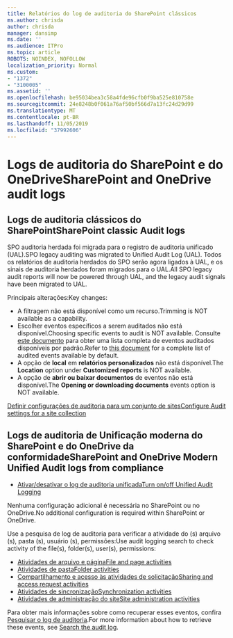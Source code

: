 ```yaml
---
title: Relatórios do log de auditoria do SharePoint clássicos
ms.author: chrisda
author: chrisda
manager: dansimp
ms.date: ''
ms.audience: ITPro
ms.topic: article
ROBOTS: NOINDEX, NOFOLLOW
localization_priority: Normal
ms.custom:
- "1372"
- "3100005"
ms.assetid: ''
ms.openlocfilehash: be95034bea3c58a4fde96cfb0f9ba525e810758e
ms.sourcegitcommit: 24e8248b0f061a76af50bf566d7a13fc24d29d99
ms.translationtype: MT
ms.contentlocale: pt-BR
ms.lasthandoff: 11/05/2019
ms.locfileid: "37992606"
---
```

# <a name="sharepoint-and-onedrive-audit-logs"></a><span data-ttu-id="8e723-102">Logs de auditoria do SharePoint e do OneDrive</span><span class="sxs-lookup"><span data-stu-id="8e723-102">SharePoint and OneDrive audit logs</span></span>

## <a name="sharepoint-classic-audit-logs"></a><span data-ttu-id="8e723-103">Logs de auditoria clássicos do SharePoint</span><span class="sxs-lookup"><span data-stu-id="8e723-103">SharePoint classic Audit logs</span></span>

<span data-ttu-id="8e723-104">SPO auditoria herdada foi migrada para o registro de auditoria unificado (UAL).</span><span class="sxs-lookup"><span data-stu-id="8e723-104">SPO legacy auditing was migrated to Unified Audit Log (UAL).</span></span> <span data-ttu-id="8e723-105">Todos os relatórios de auditoria herdados do SPO serão agora ligados à UAL, e os sinais de auditoria herdados foram migrados para o UAL.</span><span class="sxs-lookup"><span data-stu-id="8e723-105">All SPO legacy audit reports will now be powered through UAL, and the legacy audit signals have been migrated to UAL.</span></span>

<span data-ttu-id="8e723-106">Principais alterações:</span><span class="sxs-lookup"><span data-stu-id="8e723-106">Key changes:</span></span>

* <span data-ttu-id="8e723-107">A filtragem não está disponível como um recurso.</span><span class="sxs-lookup"><span data-stu-id="8e723-107">Trimming is NOT available as a capability.</span></span>
* <span data-ttu-id="8e723-108">Escolher eventos específicos a serem auditados não está disponível.</span><span class="sxs-lookup"><span data-stu-id="8e723-108">Choosing specific events to audit is NOT available.</span></span> <span data-ttu-id="8e723-109">Consulte [este documento](https://docs.microsoft.com/office365/securitycompliance/search-the-audit-log-in-security-and-compliance) para obter uma lista completa de eventos auditados disponíveis por padrão.</span><span class="sxs-lookup"><span data-stu-id="8e723-109">Refer to [this document](https://docs.microsoft.com/office365/securitycompliance/search-the-audit-log-in-security-and-compliance) for a complete list of audited events available by default.</span></span>
* <span data-ttu-id="8e723-110">A opção de **local** em **relatórios personalizados** não está disponível.</span><span class="sxs-lookup"><span data-stu-id="8e723-110">The **Location** option under **Customized reports** is NOT available.</span></span>
* <span data-ttu-id="8e723-111">A opção de **abrir ou baixar documentos** de eventos não está disponível.</span><span class="sxs-lookup"><span data-stu-id="8e723-111">The **Opening or downloading documents** events option is NOT available.</span></span>

[<span data-ttu-id="8e723-112">Definir configurações de auditoria para um conjunto de sites</span><span class="sxs-lookup"><span data-stu-id="8e723-112">Configure Audit settings for a site collection</span></span>](https://support.office.com/article/Configure-audit-settings-for-a-site-collection-A9920C97-38C0-44F2-8BCB-4CF1E2AE22D2)

## <a name="sharepoint-and-onedrive-modern-unified-audit-logs-from-compliance"></a><span data-ttu-id="8e723-113">Logs de auditoria de Unificação moderna do SharePoint e do OneDrive da conformidade</span><span class="sxs-lookup"><span data-stu-id="8e723-113">SharePoint and OneDrive Modern Unified Audit logs from compliance</span></span>

* [<span data-ttu-id="8e723-114">Ativar/desativar o log de auditoria unificada</span><span class="sxs-lookup"><span data-stu-id="8e723-114">Turn on/off Unified Audit Logging</span></span>](https://docs.microsoft.com/office365/securitycompliance/turn-audit-log-search-on-or-off) 

<span data-ttu-id="8e723-115">Nenhuma configuração adicional é necessária no SharePoint ou no OneDrive.</span><span class="sxs-lookup"><span data-stu-id="8e723-115">No additional configuration is required within SharePoint or OneDrive.</span></span>

<span data-ttu-id="8e723-116">Use a pesquisa de log de auditoria para verificar a atividade do (s) arquivo (s), pasta (s), usuário (s), permissões:</span><span class="sxs-lookup"><span data-stu-id="8e723-116">Use audit logging search to check activity of the file(s), folder(s), user(s), permissions:</span></span>

* [<span data-ttu-id="8e723-117">Atividades de arquivo e página</span><span class="sxs-lookup"><span data-stu-id="8e723-117">File and page activities</span></span>](https://docs.microsoft.com/office365/securitycompliance/search-the-audit-log-in-security-and-compliance)
* [<span data-ttu-id="8e723-118">Atividades de pasta</span><span class="sxs-lookup"><span data-stu-id="8e723-118">Folder activities</span></span>](https://docs.microsoft.com/office365/securitycompliance/search-the-audit-log-in-security-and-compliance#folder-activities)
* [<span data-ttu-id="8e723-119">Compartilhamento e acesso às atividades de solicitação</span><span class="sxs-lookup"><span data-stu-id="8e723-119">Sharing and access request activities</span></span>](https://docs.microsoft.com/office365/securitycompliance/search-the-audit-log-in-security-and-compliance#sharing-and-access-request-activities)
* [<span data-ttu-id="8e723-120">Atividades de sincronização</span><span class="sxs-lookup"><span data-stu-id="8e723-120">Synchronization activities</span></span>](https://docs.microsoft.com/office365/securitycompliance/search-the-audit-log-in-security-and-compliance#synchronization-activities)
* [<span data-ttu-id="8e723-121">Atividades de administração do site</span><span class="sxs-lookup"><span data-stu-id="8e723-121">Site administration activities</span></span>](https://docs.microsoft.com/office365/securitycompliance/search-the-audit-log-in-security-and-compliance#site-administration-activities)

<span data-ttu-id="8e723-122">Para obter mais informações sobre como recuperar esses eventos, confira [Pesquisar o log de auditoria](https://docs.microsoft.com/office365/securitycompliance/search-the-audit-log-in-security-and-compliance#search-the-audit-log).</span><span class="sxs-lookup"><span data-stu-id="8e723-122">For more information about how to retrieve these events, see [Search the audit log](https://docs.microsoft.com/office365/securitycompliance/search-the-audit-log-in-security-and-compliance#search-the-audit-log).</span></span>
